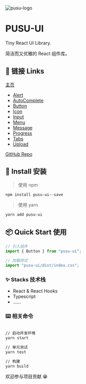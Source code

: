 ![pusu-logo](https://www.qingtengzhi.com/wp-content/uploads/2022/06/pusu-logo.png)

# PUSU-UI

Tiny React UI Library.

简洁而又优雅的 React 组件库。

## 🔗 链接 Links

[主页](https://pusu.js.org)
- [Alert](https://pusu.js.org/pusu-ui/alert)
- [AutoComplete](https://pusu.js.org/pusu-ui/autocomplete)
- [Button](https://pusu.js.org/pusu-ui/button)
- [Icon](https://pusu.js.org/pusu-ui/icon)
- [Input](https://pusu.js.org/pusu-ui/input)
- [Menu](https://pusu.js.org/pusu-ui/menu)
- [Message](https://pusu.js.org/pusu-ui/message)
- [Progress](https://pusu.js.org/pusu-ui/progress)
- [Tabs](https://pusu.js.org/pusu-ui/tabs)
- [Upload](https://pusu.js.org/pusu-ui/upload)

[GitHub Repo](https://github.com/xliudaxia/pusu-ui/)

## 🔨 Install 安装

> 使用 npm

```sh
npm install pusu-ui--save
```

> 使用 yarn

```sh
yarn add pusu-ui
```

## 📦 Quick Start 使用

```js
// 引入组件
import { Button } from "pusu-ui";

// 加载样式
import "pusu-ui/dist/index.css";
```

### ✨ Stacks 技术栈

- React & React Hooks
- Typescript
- ……

### ⌨️ 相关命令

```sh

// 启动开发环境
yarn start

// 单元测试
yarn test

// 构建
yarn build

```

欢迎参与项目贡献 😁
